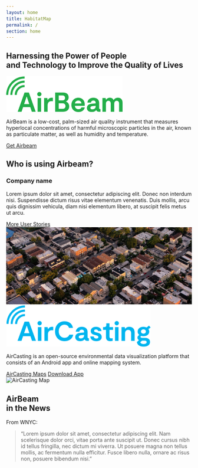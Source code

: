 ```yaml
---
layout: home
title: HabitatMap
permalink: /
section: home
---
```


<section class="panel panel--hero u--bg-teal-light">
  <div class="split--50">
    <h1 class="heading heading--large u--accent-hm panel__heading">
      Harnessing the Power&nbsp;of&nbsp;People and&nbsp;Technology&nbsp;to Improve the Quality&nbsp;of&nbsp;Lives
    </h1>
  </div>
</section>

<section class="panel panel--align-center u--bg-teal-light arc-background arc-background--right-opacity-50 arc-background--right-bottom">
  <div class="split--60">
    <img class="logo logo--body" alt="Airbeam" src="assets/img/svg/AirBeam-Logo-Body.svg" />
    <p class="p--large u--gray-text">
      AirBeam is a low-cost, palm-sized air quality instrument that measures hyperlocal concentrations of harmful microscopic particles in the air, known as particulate matter, as well as humidity and temperature.
    </p>
  </div>
  <div class="split--40 u--align-center">
    <a href="#" class="badge-link badge-link--hm">
      <span class="u--vertically-centered">Get Airbeam</span>
    </a>
  </div>
</section>

<section class="slider">
  <div class="panel u--bg-teal slide">
    <div class="split--50 slide__story">
      <h2 class="heading heading--capitilized">Who is using Airbeam?</h2>
      <h3 class="heading heading--medium">Company name</h3>
      <p class="p--body">
        Lorem ipsum dolor sit amet, consectetur adipiscing elit. Donec non interdum nisi. Suspendisse dictum risus vitae elementum venenatis. Duis mollis, arcu quis dignissim vehicula, diam nisi elementum libero, at suscipit felis metus ut arcu.
      </p>
      <a href="#" class="button button--ac-on-teal">More User Stories</a>
    </div>
    <img src="/assets/img/about-habitatmap-01.jpg" class="slide__photo" />
  </div>
</section>

<section class="panel panel--align-center ac-intro">
  <div class="split--60">
    <img class="logo logo--body" alt="AirCasting" src="assets/img/svg/AirCasting-Logo-Body.svg" />
    <p class="p--large u--gray-text">
      AirCasting is an open-source environmental data visualization platform that consists of an Android app and online mapping system.
    </p>
  </div>
  <div class="split--40 u--align-right">
    <a href="#" class="button button--ac ac-intro__button">AirCasting Maps</a>
    <a href="#" class="button button--ac ac-intro__button">Download App</a>
  </div>
</section>

<section class="panel">
  <div>
    <img src="assets/img/habitatmap-aircasting-map-placeholder.png" alt="AirCasting Map" />
  </div>
</section>

<section class="panel panel--quote u--bg-blue-dark arc-background arc-background--left-opacity-15 arc-background--left-quote">
  <div class="split--40">
    <h2 class="heading heading--medium">
      AirBeam
      <br />
      in the News
    </h2>
  </div>
  <div class="split--60 quote">
    <p class="heading u--capitalized quote__heading">From WNYC:</p>
    <blockquote class="quote__body">
      “Lorem ipsum dolor sit amet, consectetur adipiscing elit. Nam scelerisque dolor orci, vitae porta ante suscipit ut. Donec cursus nibh id tellus fringilla, nec dictum mi viverra. Ut posuere magna non tellus mollis, ac fermentum nulla efficitur. Fusce libero nulla, ornare ac risus non, posuere bibendum nisi.”
    </blockquote>
  </div>
</section>
